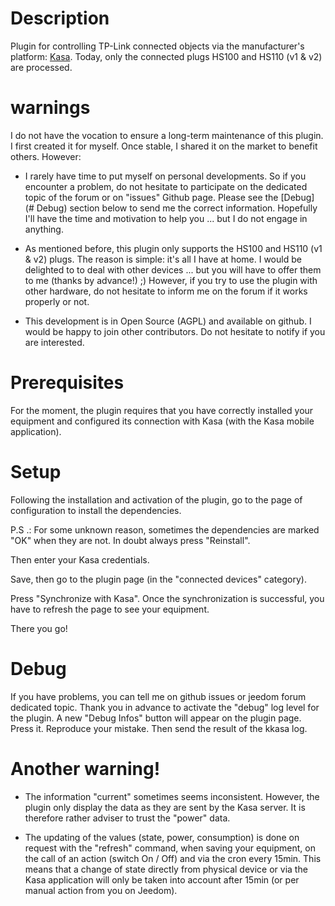 Description
===

Plugin for controlling TP-Link connected objects via the manufacturer's platform: [Kasa](https://www.tp-link.com/us/kasa-smart/kasa.html).
Today, only the connected plugs HS100 and HS110 (v1 & v2) are processed.

warnings
===

I do not have the vocation to ensure a long-term maintenance of this plugin.
I first created it for myself. Once stable, I shared it on the
market to benefit others. However:

-   I rarely have time to put myself on personal developments. So if
    you encounter a problem, do not hesitate to participate on the dedicated topic
    of the forum or on "issues" Github page. Please see the [Debug] (# Debug) section below to send me the correct information.
    Hopefully I'll have the time and motivation to
    help you ... but I do not engage in anything.

-   As mentioned before, this plugin only supports the HS100 and HS110 (v1 & v2) plugs.
    The reason is simple: it's all I have at home. I would be delighted to
    to deal with other devices ... but you will have to offer them to me (thanks by advance!) ;)
    However, if you try to use the plugin with other hardware,
    do not hesitate to inform me on the forum if it works properly or
    not.

-   This development is in Open Source (AGPL) and available on github. I
    would be happy to join other contributors. Do not hesitate to
    notify if you are interested.

Prerequisites
===
For the moment, the plugin requires that you have correctly installed your
equipment and configured its connection with Kasa (with the Kasa mobile application).


Setup
===
Following the installation and activation of the plugin, go to the page of
configuration to install the dependencies.

P.S .: For some unknown reason, sometimes the dependencies are
marked "OK" when they are not. In doubt always press
"Reinstall".

Then enter your Kasa credentials.

Save, then go to the plugin page (in the "connected devices" category).

Press "Synchronize with Kasa". Once the synchronization is successful, you have to refresh the page to see your equipment.

There you go!

Debug
===
If you have problems, you can tell me on github issues or jeedom forum dedicated topic.
Thank you in advance to activate the "debug" log level for the plugin. A new "Debug Infos" button will appear on the plugin page. Press it. Reproduce your mistake. Then send the result of the  kkasa log.

Another warning!
===
* The information "current" sometimes seems inconsistent. However, the plugin only display the data as they are sent by the Kasa server. It is therefore rather adviser to trust the "power" data.

* The updating of the values ​​(state, power, consumption) is done on request
with the "refresh" command, when saving your equipment, on the call
of an action (switch On / Off) and via the cron every 15min.
This means that a change of state directly from physical device 
or via the Kasa application will only be taken into account after 15min (or per manual action 
 from you on Jeedom).
